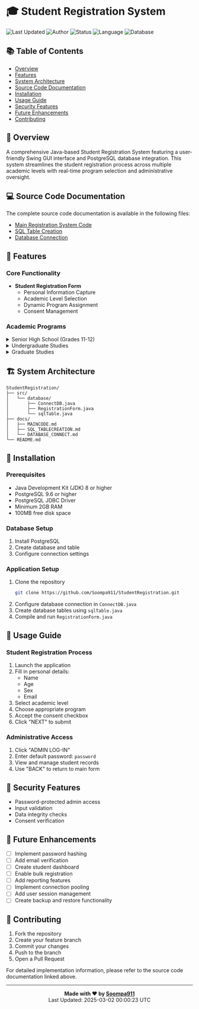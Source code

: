 # 🎓 Student Registration System
![Last Updated](https://img.shields.io/badge/Last%20Updated-2025--03--02%2000:00:23%20UTC-blue)
![Author](https://img.shields.io/badge/Author-Soompa911-green)
![Status](https://img.shields.io/badge/Status-Active-success)
![Language](https://img.shields.io/badge/Language-Java-orange)
![Database](https://img.shields.io/badge/Database-PostgreSQL-blue)

## 📚 Table of Contents
- [Overview](#-overview)
- [Features](#-features)
- [System Architecture](#-system-architecture)
- [Source Code Documentation](#-source-code-documentation)
- [Installation](#-installation)
- [Usage Guide](#-usage-guide)
- [Security Features](#-security-features)
- [Future Enhancements](#-future-enhancements)
- [Contributing](#-contributing)

## 🌟 Overview
A comprehensive Java-based Student Registration System featuring a user-friendly Swing GUI interface and PostgreSQL database integration. This system streamlines the student registration process across multiple academic levels with real-time program selection and administrative oversight.

## 💻 Source Code Documentation
The complete source code documentation is available in the following files:
- [Main Registration System Code](https://github.com/Soompa911/StudentRegistration/blob/main/MAINCODE.md)
- [SQL Table Creation](https://github.com/Soompa911/StudentRegistration/blob/main/SQL_TABLECREATION.md)
- [Database Connection](https://github.com/Soompa911/StudentRegistration/blob/main/DATABASE_CONNECT.md)

## 🚀 Features

### Core Functionality
- **Student Registration Form**
  - Personal Information Capture
  - Academic Level Selection
  - Dynamic Program Assignment
  - Consent Management

### Academic Programs

<details>
<summary>Senior High School (Grades 11-12)</summary>

- 💻 ICT (Information and Communications Technology)
- 🔬 STEM (Science, Technology, Engineering, and Mathematics)
- 📊 ABM (Accountancy, Business, and Management)
- 📚 HUMSS (Humanities and Social Sciences)
- 🎓 GAS (General Academic Strand)
</details>

<details>
<summary>Undergraduate Studies</summary>

- 🖥️ BSCpE (Computer Engineering)
- 🏗️ BSCE (Civil Engineering)
- 📡 BSECE (Electronics and Communications)
- ⚙️ BSME (Mechanical Engineering)
- ⚡ BSEE (Electrical Engineering)
- 🌐 BSSA (System Administration)
</details>

<details>
<summary>Graduate Studies</summary>

- 🎓 Master's Programs in:
  - Computer Engineering
  - Civil Engineering
  - Electronics Engineering
  - Mechanical Engineering
  - Electrical Engineering
  - System Administration
</details>

## 🏗 System Architecture
```
StudentRegistration/
├── src/
│   └── database/
│       ├── ConnectDB.java
│       ├── RegistrationForm.java
│       └── sqlTable.java
├── docs/
│   ├── MAINCODE.md
│   ├── SQL_TABLECREATION.md
│   └── DATABASE_CONNECT.md
└── README.md
```

## 🔧 Installation

### Prerequisites
- Java Development Kit (JDK) 8 or higher
- PostgreSQL 9.6 or higher
- PostgreSQL JDBC Driver
- Minimum 2GB RAM
- 100MB free disk space

### Database Setup
1. Install PostgreSQL
2. Create database and table
3. Configure connection settings

### Application Setup
1. Clone the repository
   ```bash
   git clone https://github.com/Soompa911/StudentRegistration.git
   ```
2. Configure database connection in `ConnectDB.java`
3. Create database tables using `sqlTable.java`
4. Compile and run `RegistrationForm.java`

## 📖 Usage Guide

### Student Registration Process
1. Launch the application
2. Fill in personal details:
   - Name
   - Age
   - Sex
   - Email
3. Select academic level
4. Choose appropriate program
5. Accept the consent checkbox
6. Click "NEXT" to submit

### Administrative Access
1. Click "ADMIN LOG-IN"
2. Enter default password: `password`
3. View and manage student records
4. Use "BACK" to return to main form

## 🔐 Security Features
- Password-protected admin access
- Input validation
- Data integrity checks
- Consent verification

## 🚀 Future Enhancements
- [ ] Implement password hashing
- [ ] Add email verification
- [ ] Create student dashboard
- [ ] Enable bulk registration
- [ ] Add reporting features
- [ ] Implement connection pooling
- [ ] Add user session management
- [ ] Create backup and restore functionality

## 🤝 Contributing
1. Fork the repository
2. Create your feature branch
3. Commit your changes
4. Push to the branch
5. Open a Pull Request

For detailed implementation information, please refer to the source code documentation linked above.

---

<div align="center">

**Made with ❤️ by [Soompa911](https://github.com/Soompa911)**  
Last Updated: 2025-03-02 00:00:23 UTC

</div>
